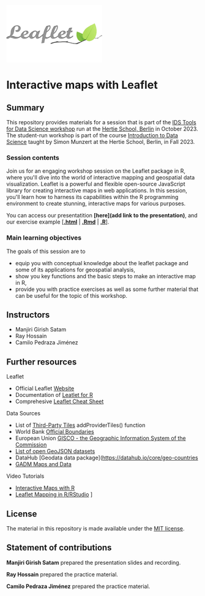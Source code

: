<a href="https://rstudio.github.io/leaflet/"><img src="logo.png" width="250px" height="150px"/></a>

# Interactive maps with Leaflet


## Summary

This repository provides materials for a session that is part of the [IDS Tools for Data Science workshop](https://github.com/intro-to-data-science-23-workshop) run at the [Hertie School, Berlin](https://www.hertie-school.org/en/) in October 2023. The student-run workshop is part of the course [Introduction to Data Science](https://github.com/intro-to-data-science-23) taught by Simon Munzert at the Hertie School, Berlin, in Fall 2023.

### Session contents

Join us for an engaging workshop session on the Leaflet package in R, where you'll dive into the world of interactive mapping and geospatial data visualization. Leaflet is a powerful and flexible open-source JavaScript library for creating interactive maps in web applications. In this session, you'll learn how to harness its capabilities within the R programming environment to create stunning, interactive maps for various purposes.

You can access our presentatition **[here](add link to the presentation)**, and our exercise example \[[**.html**](https://github.com/intro-to-data-science-23-workshop/09-leaflet-satam-jimenez-hossain/blob/main/Leaflet_Tutorial.html) | [**.Rmd**](https://github.com/intro-to-data-science-23-workshop/09-leaflet-satam-jimenez-hossain/blob/main/Leaflet_Tutorial.Rmd) | [**.R**](https://github.com/intro-to-data-science-23-workshop/09-leaflet-satam-jimenez-hossain/blob/main/Tutorial_Solutions_Code.R)\].

### Main learning objectives

The goals of this session are to 
- equip you with conceptual knowledge about the leaflet package and some of its applications for geospatial analysis,
- show you  key functions and the basic steps to make an interactive map in R, 
- provide you with practice exercises as well as some further material that can be useful for the topic of this workshop.

## Instructors

- Manjiri Girish Satam 
- Ray Hossain
- Camilo Pedraza Jiménez

## Further resources

Leaflet
- Official Leaflet [Website](https://leafletjs.com/)
- Documentation of [Leatlet for R](https://rstudio.github.io/leaflet/) 
- Comprehesive [Leaflet Cheat Sheet](https://ugoproto.github.io/ugo_r_doc/pdf/leaflet-cheat-sheet.pdf)

Data Sources
- List of [Third-Party Tiles](https://leaflet-extras.github.io/leaflet-providers/preview/index.html) addProviderTiles() function
- World Bank [Official Boundaries](https://datacatalog.worldbank.org/search/dataset/0038272)
- European Union [GISCO - the Geographic Information System of the Commission](https://ec.europa.eu/eurostat/web/gisco/geodata/reference-data/administrative-units-statistical-units/countries)
- [List of open GeoJSON datasets](https://open-innovations.org/data/geojson.html)
- DataHub [Geodata data package](https://datahub.io/core/geo-countries
- [GADM Maps and Data](https://gadm.org/)

Video Tutorials
- [Interactive Maps with R](https://www.youtube.com/playlist?list=PL6wLL_RojB5y8uL3uuIMnJ6JoTIFywQ-r)
- [Leaflet Mapping in R/RStudio](https://www.youtube.com/playlist?list=PLmFi_ou2WwcEyPq7Y9DvzFRLlp9-XvFDb)
]

## License

The material in this repository is made available under the [MIT license](http://opensource.org/licenses/mit-license.php). 

## Statement of contributions

**Manjiri Girish Satam** prepared the presentation slides and recording. 

**Ray Hossain** prepared the practice material.

**Camilo Pedraza Jiménez** prepared the practice material.
